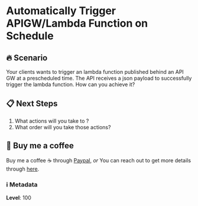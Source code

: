 # Automatically Trigger APIGW/Lambda Function on Schedule

## 🔥 Scenario

Your clients wants to trigger an lambda function published behind an API GW at a prescheduled time. The API receives a json payload to successfully trigger the lambda function. How can you achieve it?

## 📋 Next Steps

1. What actions will you take to ?
1. What order will you take those actions?

## 👋 Buy me a coffee

Buy me a coffee ☕ through [Paypal](https://paypal.me/valaxy), _or_ You can reach out to get more details through [here](https://youtube.com/c/valaxytechnologies/about).

### ℹ️ Metadata

**Level**: 100
